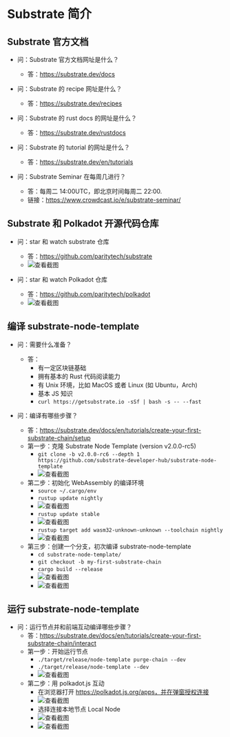 # Substrate 简介
## Substrate 官方文档
* 问：Substrate 官方文档网址是什么？
  * 答：https://substrate.dev/docs

* 问：Substrate 的 recipe 网址是什么？
  * 答：https://substrate.dev/recipes

* 问：Substrate 的 rust docs 的网址是什么？
  * 答：https://substrate.dev/rustdocs

* 问：Substrate 的 tutorial 的网址是什么？
  * 答：https://substrate.dev/en/tutorials

* 问：Substrate Seminar 在每周几进行？
  * 答：每周二 14:00UTC，即北京时间每周二 22:00. 
  * 链接：https://www.crowdcast.io/e/substrate-seminar/

## Substrate 和 Polkadot 开源代码仓库
* 问：star 和 watch substrate 仓库
  * 答：https://github.com/paritytech/substrate
  * ![查看截图](images/1.png)

* 问：star 和 watch Polkadot 仓库
  * 答：https://github.com/paritytech/polkadot
  * ![查看截图](images/2.png)

## 编译 substrate-node-template
* 问：需要什么准备？
  * 答：
    * 有一定区块链基础
    * 拥有基本的 Rust 代码阅读能力
    * 有 Unix 环境，比如 MacOS 或者 Linux (如 Ubuntu，Arch)
    * 基本 JS 知识
    * `curl https://getsubstrate.io -sSf | bash -s -- --fast`

* 问：编译有哪些步骤？
  * 答：https://substrate.dev/docs/en/tutorials/create-your-first-substrate-chain/setup
  * 第一步：克隆 Substrate Node Template (version v2.0.0-rc5)
    * `git clone -b v2.0.0-rc6 --depth 1 https://github.com/substrate-developer-hub/substrate-node-template`
    * ![查看截图](images/3.png)
  * 第二步：初始化 WebAssembly 的编译环境
    * `source ~/.cargo/env`
    * `rustup update nightly`
    * ![查看截图](images/4.png)
    * `rustup update stable`
    * ![查看截图](images/5.png)
    * `rustup target add wasm32-unknown-unknown --toolchain nightly`
    * ![查看截图](images/6.png)
  * 第三步：创建一个分支，初次编译 substrate-node-template
    * `cd substrate-node-template/`
    * `git checkout -b my-first-substrate-chain`
    * `cargo build --release`
    * ![查看截图](images/7.png)
    * ![查看截图](images/8.png)

## 运行 substrate-node-template
* 问：运行节点并和前端互动编译哪些步骤？
  * 答：https://substrate.dev/docs/en/tutorials/create-your-first-substrate-chain/interact
  * 第一步：开始运行节点
    * `./target/release/node-template purge-chain --dev`
    * `./target/release/node-template --dev`
    * ![查看截图](images/9.png)
  * 第二步：用 polkadot.js 互动
    * 在浏览器打开 https://polkadot.js.org/apps，并在弹窗授权连接
    * ![查看截图](images/10.png)
    * 选择连接本地节点 Local Node
    * ![查看截图](images/11.png)
    * ![查看截图](images/12.png)

